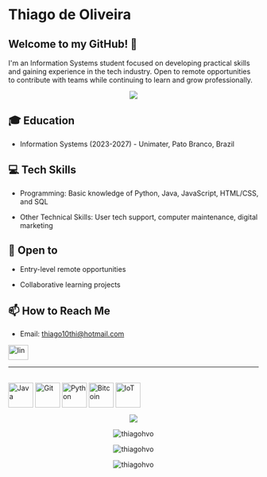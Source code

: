 # Thiago de Oliveira

## Welcome to my GitHub! 👋

I'm an Information Systems student focused on developing practical skills and gaining experience in the tech industry. Open to remote opportunities to contribute with teams while continuing to learn and grow professionally.

<p  align="center">
<img src="https://user-images.githubusercontent.com/73097560/115834477-dbab4500-a447-11eb-908a-139a6edaec5c.gif">             
<br>
  
## 🎓 Education

- Information Systems (2023-2027) - Unimater, Pato Branco, Brazil
  
## 💻 Tech Skills

- Programming: Basic knowledge of Python, Java, JavaScript, HTML/CSS, and SQL
  
- Other Technical Skills: User tech support, computer maintenance, digital marketing

## 🤝 Open to

- Entry-level remote opportunities
  
- Collaborative learning projects
  
## 📫 How to Reach Me

- Email: [thiago10thi@hotmail.com](mailto:thiago10thi@hotmail.com)


<a href="https://www.linkedin.com/in/thiagohvo/" target="blank"><img align="center" src="https://raw.githubusercontent.com/rahuldkjain/github-profile-readme-generator/master/src/images/icons/Social/linked-in-alt.svg" alt="lin" height="30" width="40" /></a>

---

<div style="display: inline_block"><br>
  <img align="center" alt="Java" height="50" width="50" src="https://raw.githubusercontent.com/jmnote/z-icons/master/svg/java.svg">
  <img align="center" alt="Git" height="50" width="50" src="https://raw.githubusercontent.com/jmnote/z-icons/master/svg/git.svg">
  <img align="center" alt="Python" height="50" width="50" src="https://upload.wikimedia.org/wikipedia/commons/thumb/0/0a/Python.svg/640px-Python.svg.png">
  <img align="center" alt="Bitcoin" height="50" width="50" src="https://assets.coingecko.com/coins/images/1/large/bitcoin.png?1696501400">
  <img align="center" alt="IoT" height="50" width="50" src="https://images.credly.com/size/110x110/images/fce226c2-0f13-4e17-b60c-24fa6ffd88cb/Intro2IoT.png">
</div>
<!--Git Stats-->
<p  align="center">
<img src="https://user-images.githubusercontent.com/73097560/115834477-dbab4500-a447-11eb-908a-139a6edaec5c.gif">             
<br>
 <p align="center"> <img src="https://github-readme-stats.vercel.app/api/top-langs?username=thiagohvo&show_icons=true&locale=en&layout=compact" alt="thiagohvo" /></p>
<p align="center"> <img src="https://github-readme-stats.vercel.app/api?username=thiagohvo&show_icons=true&locale=en" alt="thiagohvo" /></p> 
<!--SVG BOTTOM-->
<p align="center"> <img src="https://raw.githubusercontent.com/mayhemantt/mayhemantt/Update/svg/Bottom.svg" alt="thiagohvo" /></p> 

